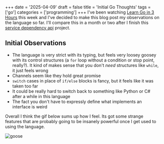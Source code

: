 +++
date = '2025-04-09'
draft = false
title = 'Initial Go Thoughts'
tags = ['go']
categories = ['programming']
+++
I've been watching [Learn Go in 3 Hours](https://www.oreilly.com/library/view/learn-go-in/9781788992053/) this week and I've decided to make this blog post my observations on the language so far. I'll compare this in a month or two after I finish this [service dependency api](https://github.com/users/jlpdeveloper/projects/8/views/3?pane=info) project.

## Initial Observations
- The language is very strict with its typing, but feels very loosey goosey with its control structures (a `for` loop without a condition or stop point, really?). It kind of makes sense that you don't *need* structures like `while`, it just feels wrong
- Channels seem like they hold great promise
- `switch` cases in place of `if/else` blocks is fancy, but it feels like it was taken too far
- It could be really hard to switch back to something like Python or C# after a while in this language
- The fact you don't have to expressly define what implements an interface is weird

Overall I think the gif below sums up how I feel. Its got some strange features that are probably going to be insanely powerful once I get used to using the language. 

![goose](https://media3.giphy.com/media/v1.Y2lkPTc5MGI3NjExOGJ5ZTlqeXdzYXEzcmxnOG5vd3B4b2JlYWlhNnV3eDZrNnRhMWEyayZlcD12MV9pbnRlcm5hbF9naWZfYnlfaWQmY3Q9Zw/WGqRQcDTShkJi/giphy.gif)